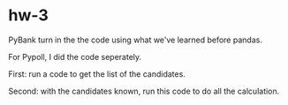 # hw-3

PyBank turn in the the code using what we've learned before pandas.


For Pypoll, I did the code seperately.


First: run a code to get the list of the candidates.


Second: with the candidates known, run this code to do all the calculation.
